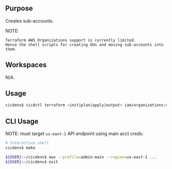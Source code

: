 ## Purpose
Creates sub-accounts.

NOTE: 
```
Terraform AWS Organizations support is currently limited.
Hence the shell scripts for creating OUs and moving sub-accounts into them.
```

## Workspaces
N/A.

## Usage
```bash
cicdenv$ cicdctl terraform <init|plan|apply|output> iam/organizations:main
```

## CLI Usage
NOTE: must target `us-east-1` API endpoint using main acct creds:
```bash
# Interactive shell
cicdenv$ make

${USER}:~/cicdenv$ aws --profile=admin-main --region=us-east-1 ...
${USER}:~/cicdenv$ exit
```

